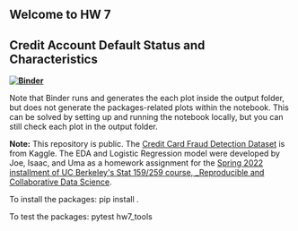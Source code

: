 ## Welcome to HW 7

## Credit Account Default Status and Characteristics

**[![Binder](https://mybinder.org/badge_logo.svg)](https://mybinder.org/v2/gh/UCB-stat-159-s22/hw07-Group11/HEAD?labpath=main.ipynb)**

Note that Binder runs and generates the each plot inside the output folder, but does not generate the packages-related plots within the notebook. This can be solved by setting up and running the notebook locally, but you can still check each plot in the output folder.

**Note:** This repository is public. The [Credit Card Fraud Detection Dataset](https://www.kaggle.com/datasets/mishra5001/credit-card?datasetId=263888&select=columns_description.csv) is from Kaggle. The EDA and Logistic Regression model were developed by Joe, Isaac, and Uma as a homework assignment for the [Spring 2022 installment of UC Berkeley's Stat 159/259 course, _Reproducible and Collaborative Data Science](https://ucb-stat-159-s22.github.io).

To install the packages:
pip install .

To test the packages:
pytest hw7_tools

